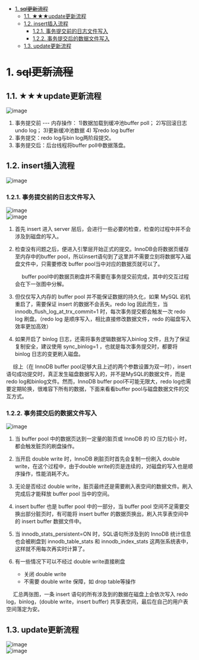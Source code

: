 
<!-- TOC -->

- [1. ~~sql更新流程~~](#1-sql更新流程)
    - [1.1. ★★★update更新流程](#11-★★★update更新流程)
    - [1.2. insert插入流程](#12-insert插入流程)
        - [1.2.1. 事务提交前的日志文件写入](#121-事务提交前的日志文件写入)
        - [1.2.2. 事务提交后的数据文件写入](#122-事务提交后的数据文件写入)
    - [1.3. update更新流程](#13-update更新流程)

<!-- /TOC -->

# 1. ~~sql更新流程~~  
<!--
一条 sql 的执行过程详解
*** https://quxuecx.blog.csdn.net/article/details/112001274


MySQL不会丢失数据的秘密，就藏在它的 7种日志里 
https://mp.weixin.qq.com/s/S9dQd1hgYzMBoDqV5bPuiQ

-->


## 1.1. ★★★update更新流程
<!-- 
*** InnoDB插入更新流程
https://mp.weixin.qq.com/s/e-5plTcE4n47L_3JzMS6kw#
-->
![image](https://gitee.com/wt1814/pic-host/raw/master/images/SQL/sql-183.png)  

1. 事务提交前 --- 内存操作： 1)数据加载到缓冲池buffer poll； 2)写回滚日志undo log； 3)更新缓冲池数据 4) 写redo log buffer
2. 事务提交：redo log与bin log两阶段提交。  
3. 事务提交后：后台线程将buffer poll中数据落盘。  

## 1.2. insert插入流程
![image](https://gitee.com/wt1814/pic-host/raw/master/images/SQL/sql-166.png)  


### 1.2.1. 事务提交前的日志文件写入  
![image](https://gitee.com/wt1814/pic-host/raw/master/images/SQL/sql-174.png)  
![image](https://gitee.com/wt1814/pic-host/raw/master/images/SQL/sql-150.png)  

1. 首先 insert 进入 server 层后，会进行一些必要的检查，检查的过程中并不会涉及到磁盘的写入。
2. 检查没有问题之后，便进入引擎层开始正式的提交。InnoDB会将数据页缓存至内存中的buffer pool，所以insert语句到了这里并不需要立刻将数据写入磁盘文件中，只需要修改 buffer pool当中对应的数据页就可以了。

    &emsp; buffer pool中的数据页刷盘并不需要在事务提交前完成，其中的交互过程会在下一张图中分解。

4. 但仅仅写入内存的 buffer pool 并不能保证数据的持久化，如果 MySQL 宕机重启了，需要保证 insert 的数据不会丢失。redo log 因此而生，当 innodb_flush_log_at_trx_commit=1 时，每次事务提交都会触发一次 redo log 刷盘。（redo log 是顺序写入，相比直接修改数据文件，redo 的磁盘写入效率更加高效）
5. 如果开启了 binlog 日志，还需将事务逻辑数据写入binlog 文件，且为了保证复制安全，建议使用 sync_binlog=1 ，也就是每次事务提交时，都要将 binlog 日志的变更刷入磁盘。  

&emsp; 综上（在 InnoDB buffer pool足够大且上述的两个参数设置为双一时），insert语句成功提交时，真正发生磁盘数据写入的，并不是MySQL的数据文件，而是redo log和binlog文件。然而，InnoDB buffer pool不可能无限大，redo log也需要定期轮换，很难容下所有的数据，下面来看看buffer pool与磁盘数据文件的交互方式。

### 1.2.2. 事务提交后的数据文件写入  
![image](https://gitee.com/wt1814/pic-host/raw/master/images/SQL/sql-151.png)  
1. 当 buffer pool 中的数据页达到一定量的脏页或 InnoDB 的 IO 压力较小 时，都会触发脏页的刷盘操作。
2. 当开启 double write 时，InnoDB 刷脏页时首先会复制一份刷入 double write，在这个过程中，由于double write的页是连续的，对磁盘的写入也是顺序操作，性能消耗不大。
3. 无论是否经过 double write，脏页最终还是需要刷入表空间的数据文件。刷入完成后才能释放 buffer pool 当中的空间。
4. insert buffer 也是 buffer pool 中的一部分，当 buffer pool 空间不足需要交换出部分脏页时，有可能将 insert buffer 的数据页换出，刷入共享表空间中的 insert buffer 数据文件中。
5. 当 innodb_stats_persistent=ON 时，SQL语句所涉及到的 InnoDB 统计信息也会被刷盘到 innodb_table_stats 和 innodb_index_stats 这两张系统表中，这样就不用每次再实时计算了。
6. 有一些情况下可以不经过 double write直接刷盘

    * 关闭 double write  
    * 不需要 double write 保障，如 drop table等操作  

&emsp; 汇总两张图，一条 insert 语句的所有涉及到的数据在磁盘上会依次写入 redo log，binlog，(double write，insert buffer) 共享表空间，最后在自己的用户表空间落定为安。  

## 1.3. update更新流程
![image](https://gitee.com/wt1814/pic-host/raw/master/images/SQL/sql-174.png)  
![image](https://gitee.com/wt1814/pic-host/raw/master/images/SQL/sql-175.png)  


